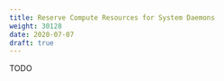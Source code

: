 ```yaml
---
title: Reserve Compute Resources for System Daemons
weight: 30128
date: 2020-07-07
draft: true
---
```

TODO
